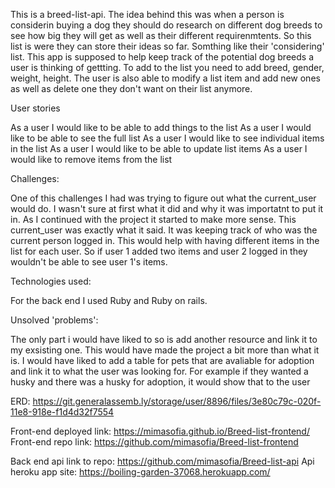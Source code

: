 This is a breed-list-api. The idea behind this was when a person is considerin buying a dog they should do research on different dog breeds to see how big they will get as well as their different requirenmtents. So this list is were they can store their ideas so far. Somthing like their 'considering' list. This app is supposed to help keep track of the potential dog breeds a user is thinking of gettting. To add to the list you need to add breed, gender, weight, height. The user is also able to modify a list item and add new ones as well as delete one they don't want on their list anymore.

User stories

As a user I would like to be able to add things to the list
As a user I would like to be able to see the full list
As a user I would like to see individual items in the list
As a user I would like to be able to update list items
As a user I would like to remove items from the list

Challenges:

One of this challenges I had was trying to figure out what the current_user would do. I wasn't sure at first what it did and why it was importatnt to put it in. As I continued with the project it started to make more sense. This current_user was exactly what it said. It was keeping track of who was the current person logged in. This would help with having different items in the list for each user. So if user 1 added two items and user 2 logged in they wouldn't be able to see user 1's items.

Technologies used:

For the back end I used Ruby and Ruby on rails.

Unsolved 'problems':

The only part i would have liked to so is add another resource and link it to my exsisting one. This would have made the project a bit more than what it is. I would have liked to add a table for pets that are avaliable for adoption and link it to what the user was looking for. For example if they wanted a husky and there was a husky for adoption, it would show that to the user

ERD:
https://git.generalassemb.ly/storage/user/8896/files/3e80c79c-020f-11e8-918e-f1d4d32f7554

Front-end deployed link: https://mimasofia.github.io/Breed-list-frontend/
Front-end repo link: https://github.com/mimasofia/Breed-list-frontend

Back end api link to repo: https://github.com/mimasofia/Breed-list-api
Api heroku app site: https://boiling-garden-37068.herokuapp.com/
